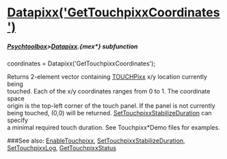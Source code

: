 # [Datapixx('GetTouchpixxCoordinates')](Datapixx-GetTouchpixxCoordinates) 
##### [Psychtoolbox](Psychtoolbox)>[Datapixx](Datapixx).{mex*} subfunction

coordinates = Datapixx('GetTouchpixxCoordinates');

Returns 2-element vector containing [TOUCHPixx](TOUCHPixx) x/y location currently being  
touched. Each of the x/y coordinates ranges from 0 to 1. The coordinate space  
origin is the top-left corner of the touch panel. If the panel is not currently  
being touched, (0,0) will be returned. [SetTouchpixxStabilizeDuration](SetTouchpixxStabilizeDuration) can specify  
a minimal required touch duration. See Touchpixx\*Demo files for examples.  
  


###See also:
[EnableTouchpixx](Datapixx-EnableTouchpixx), [SetTouchpixxStabilizeDuration](Datapixx-SetTouchpixxStabilizeDuration), [SetTouchpixxLog](Datapixx-SetTouchpixxLog), [GetTouchpixxStatus](Datapixx-GetTouchpixxStatus)
